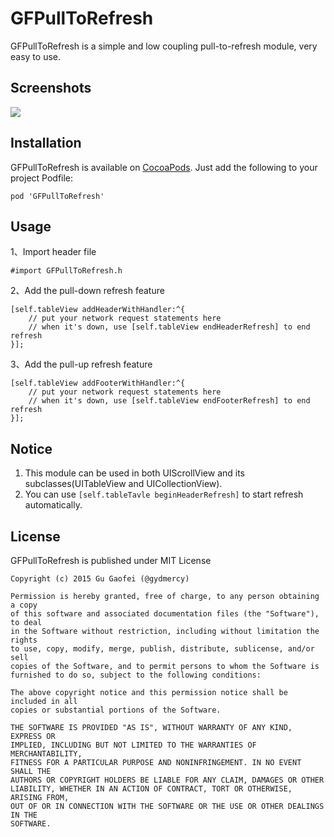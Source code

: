 # GFPullToRefresh


GFPullToRefresh is a simple and low coupling pull-to-refresh module, very easy to use.

## Screenshots

![](http://7xjlak.com1.z0.glb.clouddn.com/iosgifGFPullToRefresh_GIF.gif)

## Installation

GFPullToRefresh is available on [CocoaPods](https://cocoapods.org/). Just add the following to your project Podfile:

	pod 'GFPullToRefresh'


## Usage

1、Import header file

	#import GFPullToRefresh.h

2、Add the pull-down refresh feature

	[self.tableView addHeaderWithHandler:^{
        // put your network request statements here
        // when it's down, use [self.tableView endHeaderRefresh] to end refresh
    }];
    
3、Add the pull-up refresh feature

	[self.tableView addFooterWithHandler:^{
        // put your network request statements here
        // when it's down, use [self.tableView endFooterRefresh] to end refresh
    }];
	
## Notice

1. This module can be used in both UIScrollView and its subclasses(UITableView and UICollectionView).
2. You can use `[self.tableTavle beginHeaderRefresh]` to start refresh automatically.


## License

GFPullToRefresh is published under MIT License

	Copyright (c) 2015 Gu Gaofei (@gydmercy)

	Permission is hereby granted, free of charge, to any person obtaining a copy
	of this software and associated documentation files (the "Software"), to deal
	in the Software without restriction, including without limitation the rights
	to use, copy, modify, merge, publish, distribute, sublicense, and/or sell
	copies of the Software, and to permit persons to whom the Software is
	furnished to do so, subject to the following conditions:

	The above copyright notice and this permission notice shall be included in all
	copies or substantial portions of the Software.

	THE SOFTWARE IS PROVIDED "AS IS", WITHOUT WARRANTY OF ANY KIND, EXPRESS OR
	IMPLIED, INCLUDING BUT NOT LIMITED TO THE WARRANTIES OF MERCHANTABILITY,
	FITNESS FOR A PARTICULAR PURPOSE AND NONINFRINGEMENT. IN NO EVENT SHALL THE
	AUTHORS OR COPYRIGHT HOLDERS BE LIABLE FOR ANY CLAIM, DAMAGES OR OTHER
	LIABILITY, WHETHER IN AN ACTION OF CONTRACT, TORT OR OTHERWISE, ARISING FROM,
	OUT OF OR IN CONNECTION WITH THE SOFTWARE OR THE USE OR OTHER DEALINGS IN THE
	SOFTWARE.